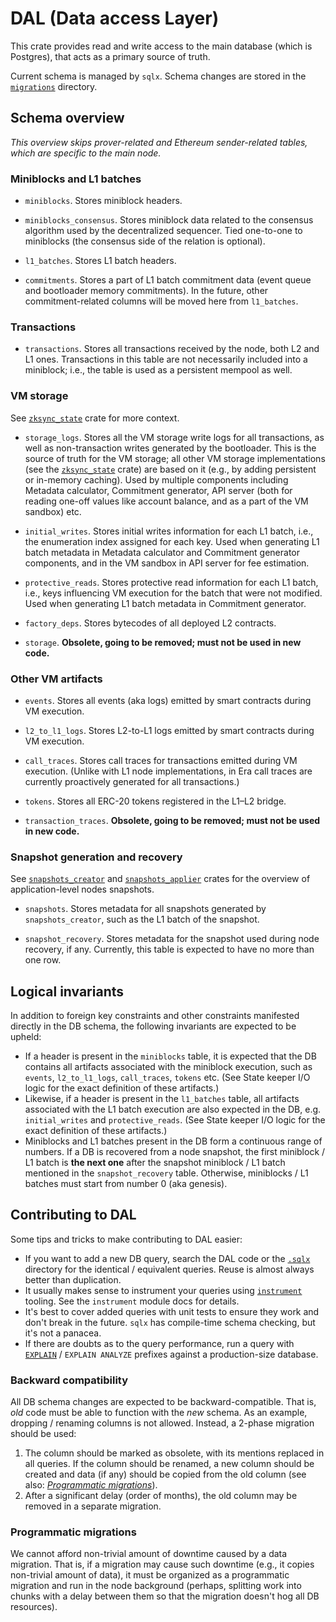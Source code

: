 # DAL (Data access Layer)

This crate provides read and write access to the main database (which is Postgres), that acts as a primary source of
truth.

Current schema is managed by `sqlx`. Schema changes are stored in the [`migrations`](migrations) directory.

## Schema overview

_This overview skips prover-related and Ethereum sender-related tables, which are specific to the main node._

### Miniblocks and L1 batches

- `miniblocks`. Stores miniblock headers.

- `miniblocks_consensus`. Stores miniblock data related to the consensus algorithm used by the decentralized sequencer.
  Tied one-to-one to miniblocks (the consensus side of the relation is optional).

- `l1_batches`. Stores L1 batch headers.

- `commitments`. Stores a part of L1 batch commitment data (event queue and bootloader memory commitments). In the
  future, other commitment-related columns will be moved here from `l1_batches`.

### Transactions

- `transactions`. Stores all transactions received by the node, both L2 and L1 ones. Transactions in this table are not
  necessarily included into a miniblock; i.e., the table is used as a persistent mempool as well.

### VM storage

See [`zksync_state`] crate for more context.

- `storage_logs`. Stores all the VM storage write logs for all transactions, as well as non-transaction writes generated
  by the bootloader. This is the source of truth for the VM storage; all other VM storage implementations (see the
  [`zksync_state`] crate) are based on it (e.g., by adding persistent or in-memory caching). Used by multiple components
  including Metadata calculator, Commitment generator, API server (both for reading one-off values like account balance,
  and as a part of the VM sandbox) etc.

- `initial_writes`. Stores initial writes information for each L1 batch, i.e., the enumeration index assigned for each
  key. Used when generating L1 batch metadata in Metadata calculator and Commitment generator components, and in the VM
  sandbox in API server for fee estimation.

- `protective_reads`. Stores protective read information for each L1 batch, i.e., keys influencing VM execution for the
  batch that were not modified. Used when generating L1 batch metadata in Commitment generator.

- `factory_deps`. Stores bytecodes of all deployed L2 contracts.

- `storage`. **Obsolete, going to be removed; must not be used in new code.**

### Other VM artifacts

- `events`. Stores all events (aka logs) emitted by smart contracts during VM execution.

- `l2_to_l1_logs`. Stores L2-to-L1 logs emitted by smart contracts during VM execution.

- `call_traces`. Stores call traces for transactions emitted during VM execution. (Unlike with L1 node implementations,
  in Era call traces are currently proactively generated for all transactions.)

- `tokens`. Stores all ERC-20 tokens registered in the L1–L2 bridge.

- `transaction_traces`. **Obsolete, going to be removed; must not be used in new code.**

### Snapshot generation and recovery

See [`snapshots_creator`] and [`snapshots_applier`] crates for the overview of application-level nodes snapshots.

- `snapshots`. Stores metadata for all snapshots generated by `snapshots_creator`, such as the L1 batch of the snapshot.

- `snapshot_recovery`. Stores metadata for the snapshot used during node recovery, if any. Currently, this table is
  expected to have no more than one row.

## Logical invariants

In addition to foreign key constraints and other constraints manifested directly in the DB schema, the following
invariants are expected to be upheld:

- If a header is present in the `miniblocks` table, it is expected that the DB contains all artifacts associated with
  the miniblock execution, such as `events`, `l2_to_l1_logs`, `call_traces`, `tokens` etc. (See State keeper I/O logic
  for the exact definition of these artifacts.)
- Likewise, if a header is present in the `l1_batches` table, all artifacts associated with the L1 batch execution are
  also expected in the DB, e.g. `initial_writes` and `protective_reads`. (See State keeper I/O logic for the exact
  definition of these artifacts.)
- Miniblocks and L1 batches present in the DB form a continuous range of numbers. If a DB is recovered from a node
  snapshot, the first miniblock / L1 batch is **the next one** after the snapshot miniblock / L1 batch mentioned in the
  `snapshot_recovery` table. Otherwise, miniblocks / L1 batches must start from number 0 (aka genesis).

## Contributing to DAL

Some tips and tricks to make contributing to DAL easier:

- If you want to add a new DB query, search the DAL code or the [`.sqlx`](.sqlx) directory for the identical /
  equivalent queries. Reuse is almost always better than duplication.
- It usually makes sense to instrument your queries using [`instrument`](src/instrument.rs) tooling. See the
  `instrument` module docs for details.
- It's best to cover added queries with unit tests to ensure they work and don't break in the future. `sqlx` has
  compile-time schema checking, but it's not a panacea.
- If there are doubts as to the query performance, run a query with [`EXPLAIN`] / `EXPLAIN ANALYZE` prefixes against a
  production-size database.

### Backward compatibility

All DB schema changes are expected to be backward-compatible. That is, _old_ code must be able to function with the
_new_ schema. As an example, dropping / renaming columns is not allowed. Instead, a 2-phase migration should be used:

1. The column should be marked as obsolete, with its mentions replaced in all queries. If the column should be renamed,
   a new column should be created and data (if any) should be copied from the old column (see also:
   [_Programmatic migrations_](#programmatic-migrations)).
2. After a significant delay (order of months), the old column may be removed in a separate migration.

### Programmatic migrations

We cannot afford non-trivial amount of downtime caused by a data migration. That is, if a migration may cause such
downtime (e.g., it copies non-trivial amount of data), it must be organized as a programmatic migration and run in the
node background (perhaps, splitting work into chunks with a delay between them so that the migration doesn't hog all DB
resources).

[`zksync_state`]: ../state
[`snapshots_creator`]: ../../bin/snapshots_creator
[`snapshots_applier`]: ../snapshots_applier
[`EXPLAIN`]: https://www.postgresql.org/docs/14/sql-explain.html
